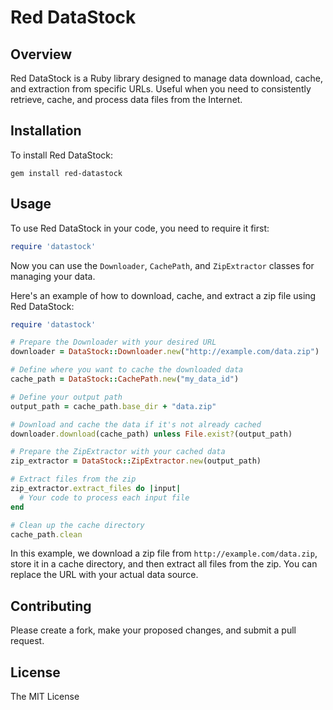 # Red DataStock

## Overview

Red DataStock is a Ruby library designed to manage data download, cache, and extraction from specific URLs.
Useful when you need to consistently retrieve, cache, and process data files from the Internet.

## Installation

To install Red DataStock:

```
gem install red-datastock
```

## Usage

To use Red DataStock in your code, you need to require it first:

```rb
require 'datastock'
```

Now you can use the `Downloader`, `CachePath`, and `ZipExtractor` classes for managing your data.

Here's an example of how to download, cache, and extract a zip file using Red DataStock:

```rb
require 'datastock'

# Prepare the Downloader with your desired URL
downloader = DataStock::Downloader.new("http://example.com/data.zip")

# Define where you want to cache the downloaded data
cache_path = DataStock::CachePath.new("my_data_id")

# Define your output path
output_path = cache_path.base_dir + "data.zip"

# Download and cache the data if it's not already cached
downloader.download(cache_path) unless File.exist?(output_path)

# Prepare the ZipExtractor with your cached data
zip_extractor = DataStock::ZipExtractor.new(output_path)

# Extract files from the zip
zip_extractor.extract_files do |input|
  # Your code to process each input file
end

# Clean up the cache directory
cache_path.clean
```

In this example, we download a zip file from `http://example.com/data.zip`, store it in a cache directory, and then extract all files from the zip. You can replace the URL with your actual data source.

## Contributing

Please create a fork, make your proposed changes, and submit a pull request.

## License

The MIT License
